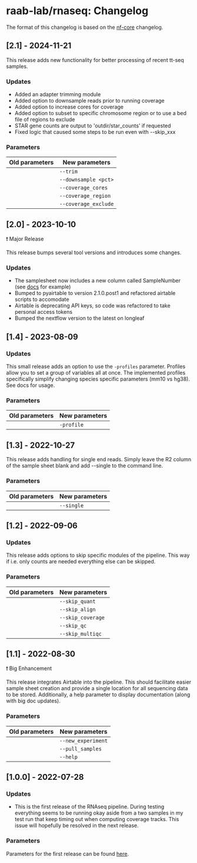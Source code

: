 raab-lab/rnaseq: Changelog
==============================

The format of this changelog is based on the [nf-core](https://github.com/nf-core/rnaseq/blob/master/CHANGELOG.md) changelog.


## [2.1] - 2024-11-21

This release adds new functionality for better processing of recent tt-seq samples.

### Updates

- Added an adapter trimming module
- Added option to downsample reads prior to running coverage
- Added option to increase cores for coverage
- Added option to subset to specific chromosome region or to use a bed file of regions to exclude
- STAR gene counts are output to 'outdir/star_counts' if requested
- Fixed logic that caused some steps to be run even with --skip_xxx 

### Parameters

| Old parameters         | New parameters         |
| ---------------------- | ---------------------- |
|                        | `--trim`	          |
|                        | `--downsample <pct>`   |
|                        | `--coverage_cores`     |
|                        | `--coverage_region`    |
|                        | `--coverage_exclude`   |

## [2.0] - 2023-10-10

:exclamation: Major Release

This release bumps several tool versions and introduces some changes.

### Updates

- The samplesheet now includes a new column called SampleNumber (see [docs](docs/params.md) for example)
- Bumped to pyairtable to version 2.1.0.post1 and refactored airtable scripts to accomodate
- Airtable is deprecating API keys, so code was refactored to take personal access tokens
- Bumped the nextflow version to the latest on longleaf

## [1.4] - 2023-08-09

### Updates

This small release adds an option to use the `-profiles` parameter. Profiles allow you to set a group of variables all at once.
The implemented profiles specifically simplify changing species specific parameters (mm10 vs hg38). See docs for usage.

### Parameters

| Old parameters         | New parameters         |
| ---------------------- | ---------------------- |
|                        | `-profile`	          |

## [1.3] - 2022-10-27

This release adds handling for single end reads. Simply leave the R2 column of the sample sheet blank and add --single to the command line.

### Parameters

| Old parameters         | New parameters         |
| ---------------------- | ---------------------- |
|                        | `--single`		  |

## [1.2] - 2022-09-06

### Updates

This release adds options to skip specific modules of the pipeline. This way if i.e. only counts are needed everything else can be skipped.

### Parameters

| Old parameters         | New parameters         |
| ---------------------- | ---------------------- |
|                        | `--skip_quant`	  |
|                        | `--skip_align`	  |
|                        | `--skip_coverage`  	  |
|                        | `--skip_qc`	  	  |
|                        | `--skip_multiqc`  	  |

## [1.1] - 2022-08-30

:exclamation: Big Enhancement

This release integrates Airtable into the pipeline. This should facilitate easier sample sheet creation and provide a single location for all sequencing data to be stored. Additionally, a help parameter to display documentation (along with big doc updates).

### Parameters

| Old parameters         | New parameters         |
| ---------------------- | ---------------------- |
|                        | `--new_experiment`     |
|                        | `--pull_samples`	  |
|                        | `--help`	  	  |

## [1.0.0] - 2022-07-28

### Updates

- This is the first release of the RNAseq pipeline. During testing everything seems to be running okay aside from a two samples in my test run that keep timing out when computing coverage tracks. This issue will hopefully be resolved in the next release.

### Parameters

Parameters for the first release can be found [here](docs/params.md).

